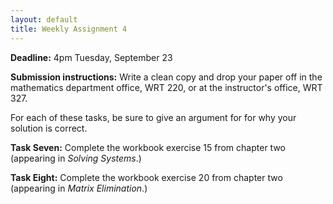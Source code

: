 ```yaml
---
layout: default
title: Weekly Assignment 4
---
```


**Deadline:** 4pm Tuesday, September 23

**Submission instructions:** Write a clean copy and drop your paper off in the
mathematics department office, WRT 220, or at the instructor's office, WRT 327.

For each of these tasks, be sure to give an argument for for why your solution is
correct.

**Task Seven:** Complete the workbook exercise 15 from chapter two (appearing in
  *Solving Systems*.)

**Task Eight:** Complete the workbook exercise 20 from chapter two (appearing in
  *Matrix Elimination*.)
